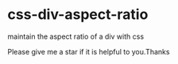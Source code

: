 # css-div-aspect-ratio
maintain the aspect ratio of a div with css

Please give me a star if it is helpful to you.Thanks
